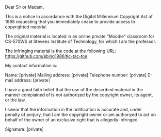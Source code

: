 Dear Sir or Madam,

This is a notice in accordance with the Digital Millennium Copyright Act of
1998 requesting that you immediately cease to provide access to copyrighted
material.

The original material is located in an online private "Moodle" classroom
for CS-570WS at Stevens Institute of Technology, for which I am the
professor.

The infringing material is the code at the following URL:
https://github.com/ebing1986/tic-tac-toe

My contact information is:

Name: [private]
Mailing address: [private]
Telephone number: [private]
E-mail address: [private]

I have a good faith belief that the use of the described material in the
manner complained of is not authorized by the copyright owner, its agent,
or the law.

I swear that the information in the notification is accurate and, under
penalty of perjury, that I am the copyright owner or am authorized to act
on behalf of the owner of an exclusive right that is allegedly infringed.

Signature:
[private]
